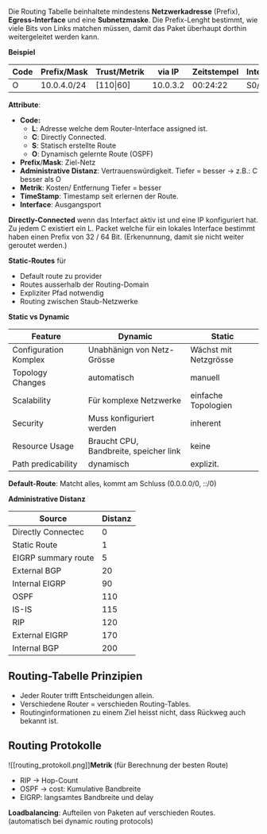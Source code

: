 Die Routing Tabelle beinhaltete mindestens **Netzwerkadresse** (Prefix), **Egress-Interface** und eine **Subnetzmaske**. Die Prefix-Lenght bestimmt, wie viele Bits von Links matchen müssen, damit das Paket überhaupt dorthin weitergeleitet werden kann.


**Beispiel**

| Code | Prefix/Mask | Trust/Metrik | via IP   | Zeitstempel | Interface |
| ---- | ----------- | ------------ | -------- | ----------- | --------- |
| O    | 10.0.4.0/24 | \[110\|60]   | 10.0.3.2 | 00:24:22    | S0/1/1    |

**Attribute**:
- **Code:**
	- **L**: Adresse welche dem Router-Interface assigned ist.
	- **C**: Directly Connected.
	- **S**: Statisch erstellte Route
	- **O**: Dynamisch gelernte Route (OSPF)
- **Prefix**/**Mask**: Ziel-Netz
- **Administrative Distanz**: Vertrauenswürdigkeit. Tiefer = besser ->
	z.B.: C besser als O
- **Metrik**: Kosten/ Entfernung Tiefer = besser
- **TimeStamp**: Timestamp seit erlernen der Route.
- **Interface**: Ausgangsport

**Directly-Connected** wenn das Interfact aktiv ist und eine IP konfiguriert hat. Zu jedem C existiert ein L. Packet welche für ein lokales Interface bestimmt haben einen Prefix von 32 / 64 Bit. (Erkenunnung, damit sie nicht weiter geroutet werden.)

**Static-Routes** für
- Default route zu provider
- Routes ausserhalb der Routing-Domain
- Expliziter Pfad notwendig
- Routing zwischen Staub-Netzwerke

**Static vs Dynamic**

| Feature               | Dynamic                                | Static                |
| --------------------- | -------------------------------------- | --------------------- |
| Configuration Komplex | Unabhänign von Netz-Grösse             | Wächst mit Netzgrösse |
| Topology Changes      | automatisch                            | manuell               |
| Scalability           | Für komplexe Netzwerke                 | einfache Topologien   |
| Security              | Muss konfiguriert werden               | inherent              |
| Resource Usage        | Braucht CPU, Bandbreite, speicher link | keine                 |
| Path predicability    | dynamisch                              | explizit.             |


**Default-Route**: Matcht alles, kommt am Schluss (0.0.0.0/0, ::/0)

**Administrative Distanz**

| Source              | Distanz |
| ------------------- | ------- |
| Directly Connectec  | 0       |
| Static Route        | 1       |
| EIGRP summary route | 5       |
| External BGP        | 20      |
| Internal EIGRP      | 90      |
| OSPF                | 110     |
| IS-IS               | 115     |
| RIP                 | 120     |
| External EIGRP      | 170     |
| Internal BGP        | 200     |


## Routing-Tabelle Prinzipien
- Jeder Router trifft Entscheidungen allein.
- Verschiedene Router = verschieden Routing-Tables.
- Routinginformationen zu einem Ziel heisst nicht, dass Rückweg auch bekannt ist.

## Routing Protokolle
![[routing_protokoll.png]]**Metrik** (für Berechnung der besten Route)
- RIP -> Hop-Count
- OSPF -> cost: Kumulative Bandbreite
- EIGRP: langsamtes Bandbreite und delay

**Loadbalancing**: Aufteilen von Paketen auf verschieden Routes. (automatisch bei dynamic routing protocols)